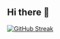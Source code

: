## Hi there 👋

[![GitHub Streak](https://streak-stats.demolab.com?user=F1shSup&theme=dracula&border_radius=10)](https://git.io/streak-stats)
<!--
**F1shS0up/F1shS0up** is a ✨ _special_ ✨ repository because its `README.md` (this file) appears on your GitHub profile.

Here are some ideas to get you started:

- 🔭 I’m currently working on ...
- 🌱 I’m currently learning ...
- 👯 I’m looking to collaborate on ...
- 🤔 I’m looking for help with ...
- 💬 Ask me about ...
- 📫 How to reach me: ...
- 😄 Pronouns: ...
- ⚡ Fun fact: ...
-->
